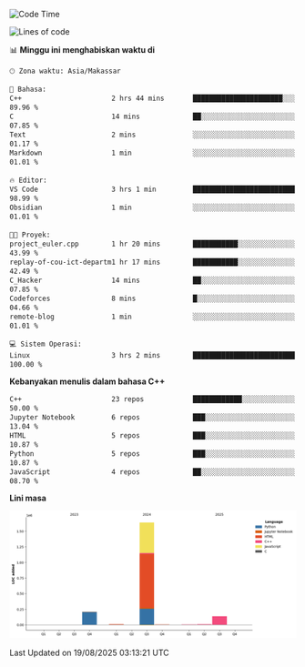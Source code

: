 <!--START_SECTION:waka-->
![Code Time](http://img.shields.io/badge/Code%20Time-403%20hrs%2013%20mins-blue)

![Lines of code](https://img.shields.io/badge/Sejak%20Hello%20World%20aku%20telah%20menulis-2.0%20million%20baris%20kode-blue)

📊 **Minggu ini menghabiskan waktu di** 

```text
🕑︎ Zona waktu: Asia/Makassar

💬 Bahasa: 
C++                      2 hrs 44 mins       ██████████████████████░░░   89.96 % 
C                        14 mins             ██░░░░░░░░░░░░░░░░░░░░░░░   07.85 % 
Text                     2 mins              ░░░░░░░░░░░░░░░░░░░░░░░░░   01.17 % 
Markdown                 1 min               ░░░░░░░░░░░░░░░░░░░░░░░░░   01.01 % 

🔥 Editor: 
VS Code                  3 hrs 1 min         █████████████████████████   98.99 % 
Obsidian                 1 min               ░░░░░░░░░░░░░░░░░░░░░░░░░   01.01 % 

🐱‍💻 Proyek: 
project_euler.cpp        1 hr 20 mins        ███████████░░░░░░░░░░░░░░   43.99 % 
replay-of-cou-ict-departm1 hr 17 mins        ███████████░░░░░░░░░░░░░░   42.49 % 
C_Hacker                 14 mins             ██░░░░░░░░░░░░░░░░░░░░░░░   07.85 % 
Codeforces               8 mins              █░░░░░░░░░░░░░░░░░░░░░░░░   04.66 % 
remote-blog              1 min               ░░░░░░░░░░░░░░░░░░░░░░░░░   01.01 % 

💻 Sistem Operasi: 
Linux                    3 hrs 2 mins        █████████████████████████   100.00 % 
```

**Kebanyakan menulis dalam bahasa C++** 

```text
C++                      23 repos            ████████████░░░░░░░░░░░░░   50.00 % 
Jupyter Notebook         6 repos             ███░░░░░░░░░░░░░░░░░░░░░░   13.04 % 
HTML                     5 repos             ███░░░░░░░░░░░░░░░░░░░░░░   10.87 % 
Python                   5 repos             ███░░░░░░░░░░░░░░░░░░░░░░   10.87 % 
JavaScript               4 repos             ██░░░░░░░░░░░░░░░░░░░░░░░   08.70 % 
```



**Lini masa**

![Lines of Code chart](https://raw.githubusercontent.com/yusuf601/yusuf601/main/assets/bar_graph.png)


 Last Updated on 19/08/2025 03:13:21 UTC
<!--END_SECTION:waka-->

